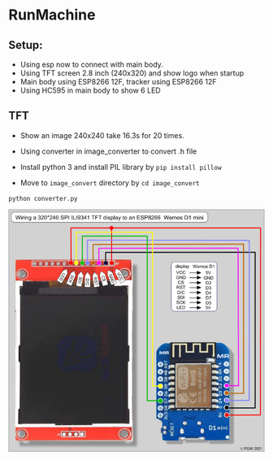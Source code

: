 # RunMachine

## Setup:

-   Using esp now to connect with main body.
-   Using TFT screen 2.8 inch (240x320) and show logo when startup
-   Main body using ESP8266 12F, tracker using ESP8266 12F
-   Using HC595 in main body to show 6 LED
 
## TFT

-   Show an image 240x240 take 16.3s for 20 times.
-   Using converter in image_converter to convert .h file

-   Install python 3 and install PIL library by `pip install pillow`
-   Move to `image_convert` directory by `cd image_convert`

```
python converter.py
```

![alt text](images/image.png)
